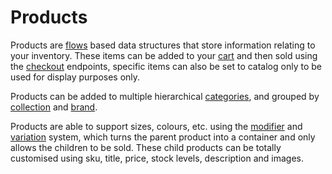 # Products

Products are [flows](../flow) based data structures that store information relating to your inventory. These items can be added to your [cart](../cart) and then sold using the [checkout](../checkout) endpoints, specific items can also be set to catalog only to be used for display purposes only.

Products can be added to multiple hierarchical [categories](../category), and grouped by [collection](../collection) and [brand](../brand).

Products are able to support sizes, colours, etc. using the [modifier](../modifier) and [variation](../variation) system, which turns the parent product into a container and only allows the children to be sold. These child products can be totally customised using sku, title, price, stock levels, description and images.